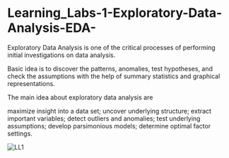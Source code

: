 # Learning_Labs-1-Exploratory-Data-Analysis-EDA-
Exploratory Data Analysis is one of the critical processes of performing initial investigations on data analysis.

Basic idea is to discover the patterns, anomalies, test hypotheses, and check the assumptions with the help of summary statistics and graphical representations.

The main idea about exploratory data analysis are

maximize insight into a data set;
uncover underlying structure;
extract important variables;
detect outliers and anomalies;
test underlying assumptions;
develop parsimonious models;
determine optimal factor settings.


![LL1](https://github.com/LangatErick/Learning_Labs-1-Exploratory-Data-Analysis-EDA-/assets/124883947/4d412182-6810-4a49-b22e-34c49f6670ac)



